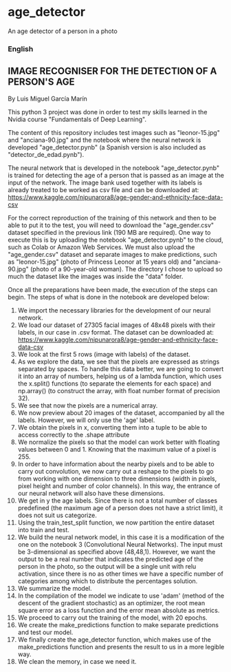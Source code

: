 # age_detector
An age detector of a person in a photo

### English
## IMAGE RECOGNISER FOR THE DETECTION OF A PERSON'S AGE
By Luis Miguel García Marín

This python 3 project was done in order to test my skills learned in the Nvidia course "Fundamentals of Deep Learning".

The content of this repository includes test images such as "leonor-15.jpg" and "anciana-90.jpg" and the notebook where the neural network is developed "age_detector.pynb" (a Spanish version is also included as "detector_de_edad.pynb").

The neural network that is developed in the notebook "age_detector.pynb" is trained for detecting the age of a person that is passed as an image at the input of the network.
The image bank used together with its labels is already treated to be worked as csv file and can be downloaded at: https://www.kaggle.com/nipunarora8/age-gender-and-ethnicity-face-data-csv

For the correct reproduction of the training of this network and then to be able to put it to the test, you will need to download the "age_gender.csv" dataset specified in the previous link (190 MB are required). One way to execute this is by uploading the notebook "age_detector.pynb" to the cloud, such as Colab or Amazon Web Services. We must also upload the "age_gender.csv" dataset and separate images to make predictions, such as "leonor-15.jpg" (photo of Princess Leonor at 15 years old) and "anciana-90.jpg" (photo of a 90-year-old woman). The directory I chose to upload so much the dataset like the images was inside the "data" folder.

Once all the preparations have been made, the execution of the steps can begin.
The steps of what is done in the notebook are developed below:

1. We import the necessary libraries for the development of our neural network.
2. We load our dataset of 27305 facial images of 48x48 pixels with their labels, in
our case in .csv format. The dataset can be downloaded at: https://www.kaggle.com/nipunarora8/age-gender-and-ethnicity-face-data-csv
3. We look at the first 5 rows (image with labels) of the dataset.
4. As we explore the data, we see that the pixels are expressed as strings separated by
spaces. To handle this data better, we are going to convert it into an array of numbers, helping us
of a lambda function, which uses the x.split() functions (to separate the elements for each
space) and np.array() (to construct the array, with float number format of precision 32).
5. We see that now the pixels are a numerical array.
6. We now preview about 20 images of the dataset, accompanied by all the labels.
However, we will only use the 'age' label.
7. We obtain the pixels in x, converting them into a tuple to be able to access correctly
to the .shape attribute
8. We normalize the pixels so that the model can work better with floating values between 0 and 1.
Knowing that the maximum value of a pixel is 255.
9. In order to have information about the nearby pixels and to be able to carry out convolution, we now carry out
a reshape to the pixels to go from working with one dimension to three dimensions (width in
pixels, pixel height and number of color channels). In this way, the entrance of our
neural network will also have these dimensions.
10. We get in y the age labels. Since there is not a total number of classes
predefined (the maximum age of a person does not have a strict limit), it does not suit us
categorize.
11. Using the train_test_split function, we now partition the entire dataset into train
and test.
12. We build the neural network model, in this case it is a modification of the one on the
notebook 3 (Convolutional Neural Networks). The input must be 3-dimensional as specified above (48,48,1).
However, we want the output to be a real number that indicates the predicted age of the
person in the photo, so the output will be a single unit with relu activation, since there is no
as other times we have a specific number of categories among which to distribute the percentages
solution.
13. We summarize the model.
14. In the compilation of the model we indicate to use 'adam' (method of the descent of the gradient
stochastic) as an optimizer, the root mean square error as a loss function and the error
mean absolute as metrics.
15. We proceed to carry out the training of the model, with 20 epochs.
16. We create the make_predictions function to make separate predictions and test
our model.
17. We finally create the age_detector function, which makes use of the make_predictions function
and presents the result to us in a more legible way.
18. We clean the memory, in case we need it.
